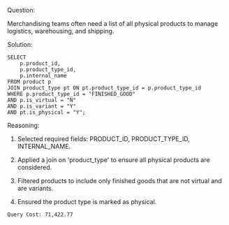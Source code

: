 Question: 

Merchandising teams often need a list of all physical products to manage logistics, warehousing, and shipping.

Solution:
```
SELECT 
    p.product_id,
    p.product_type_id,
    p.internal_name
FROM product p 
JOIN product_type pt ON pt.product_type_id = p.product_type_id
WHERE p.product_type_id = "FINISHED_GOOD" 
AND p.is_virtual = "N" 
AND p.is_variant = "Y" 
AND pt.is_physical = "Y";
```

 Reasoning:
 
1. Selected required fields: PRODUCT_ID, PRODUCT_TYPE_ID, INTERNAL_NAME.

2. Applied a join on 'product_type' to ensure all physical products are considered.
   
3. Filtered products to include only finished goods that are not virtual and are variants.
   
4. Ensured the product type is marked as physical.

```
Query Cost: 71,422.77
```

